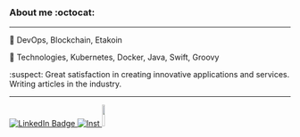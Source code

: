 ###  About me :octocat: 
-------------------------

:statue_of_liberty: DevOps, Blockchain, Etakoin

:steam_locomotive:  Technologies, Kubernetes, Docker, Java, Swift, Groovy

:suspect:  Great satisfaction in creating innovative applications and services. Writing articles in the industry.


-------------------------


<div id="badges">
 <a href="https://www.linkedin.com/in/evgeny-demchenko-78b266169/">
  <img src="https://img.shields.io/badge/LinkedIn-0077B5?style=for-the-badge&logo=linkedin&logoColor=white" alt="LinkedIn Badge"/>
 </a>
 <a href="https://www.instagram.com/etakadem/">
  <img src="https://img.shields.io/badge/Instagram-E4405F?style=for-the-badge&logo=instagram&logoColor=white" alt="Inst"/>
 </a>
 <a href="https://hackernoon.com/u/evgeniidemchenko">
   <img src="https://toyourheartscontent.co.uk/wp-content/uploads/2020/01/Hackernoon.jpg" width="10%" 
     height="10%"/>
 </a>
</div>

<!--
**etaka90/etaka90** is a ✨ _special_ ✨ repository because its `README.md` (this file) appears on your GitHub profile.

Here are some ideas to get you started:

- 🔭 I’m currently working on ...
- 🌱 I’m currently learning ...
- 👯 I’m looking to collaborate on ...
- 🤔 I’m looking for help with ...
- 💬 Ask me about ...
- 📫 How to reach me: ...
- 😄 Pronouns: ...
- ⚡ Fun fact: ...
-->
